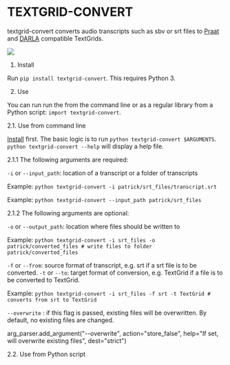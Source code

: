 # TEXTGRID-CONVERT

textgrid-convert converts audio transcripts such as sbv or srt files to [Praat]() and [DARLA]() compatible TextGrids.

![](https://github.com/patrickschu/textgrid-convert/workflows/Python%20package/badge.svg)


1. Install

Run `pip install textgrid-convert`. This requires Python 3.

2. Use

You can run run the from the command line or as a regular library from a Python script: `import textgrid-convert`.

2.1. Use from command line

[Install]() first. The basic logic is to run `python textgrid-convert $ARGUMENTS`.  `python textgrid-convert --help` will display a help file.

2.1.1 The following arguments are required:

`-i` or `--input_path`: location of a transcript or a folder of transcripts

Example:  `python textgrid-convert -i patrick/srt_files/transcript.srt`

Example:  `python textgrid-convert --input_path patrick/srt_files`


2.1.2 The following arguments are optional:

`-o` or `--output_path`: location where files should be written to 

Example:  `python textgrid-convert -i srt_files -o patrick/converted_files # write files to folder patrick/converted_files`

`-f` or `--from`: source format of transcript, e.g. srt if a srt file is to be converted. 
`-t` or `--to`: target format of conversion, e.g. TextGrid if a file is to be converted to TextGrid.

Example:  `python textgrid-convert -i srt_files -f srt -t TextGrid # converts from srt to TextGrid`

`--overwrite` : if this flag is passed, existing files will be overwritten. By default, no existing files are changed.

arg_parser.add_argument("--overwrite",  action="store_false", help="If set, will overwrite existing files", dest="strict")


2.2. Use from Python script


